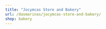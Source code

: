 ```yaml
---
title: "Jocymcas Store and Bakery"
url: /dasmarinas/jocymcas-store-and-bakery/
shop: bakery
---
```

